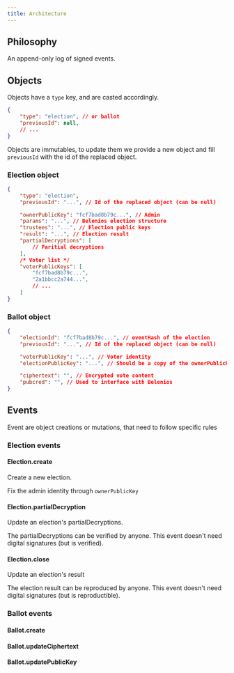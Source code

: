 ```yaml
---
title: Architecture
---
```


## Philosophy

An append-only log of signed events.

## Objects

Objects have a `type` key, and are casted accordingly.

```json
{
	"type": "election", // or ballot
	"previousId": null,
	// ...
}
```

Objects are immutables, to update them we provide a new object and fill `previousId` with the id of the replaced object.

### Election object

```json
{
	"type": "election",
	"previousId": "...", // Id of the replaced object (can be null)

	"ownerPublicKey": "fcf7bad8b79c...", // Admin
	"params": "...", // Belenios election structure
	"trustees": "...", // Election public keys
	"result": "...", // Election result
	"partialDecryptions": [
		// Paritial decryptions
	],
	/* Voter list */
	"voterPublicKeys": [
		"fcf7bad8b79c...",
		"2a1bbcc2a744...",
		// ...
	]
}
```

### Ballot object

```json
{
	"electionId": "fcf7bad8b79c...", // eventHash of the election
	"previousId": "...", // Id of the replaced object (can be null)

	"voterPublicKey": "...", // Voter identity
	"electionPublicKey": "...", // Should be a copy of the ownerPublicKey of the election

	"ciphertext": "", // Encrypted vote content
	"pubcred": "", // Used to interface with Belenios
}
```

## Events

Event are object creations or mutations, that need to follow specific rules

### Election events

#### Election.create

Create a new election.

Fix the admin identity through `ownerPublicKey`

#### Election.partialDecryption

Update an election's partialDecryptions.

The partialDecryptions can be verified by anyone. This event doesn't need digital signatures (but is verified).

#### Election.close

Update an election's result

The election result can be reproduced by anyone. This event doesn't need digital signatures (but is reproductible).

### Ballot events

#### Ballot.create
#### Ballot.updateCiphertext
#### Ballot.updatePublicKey